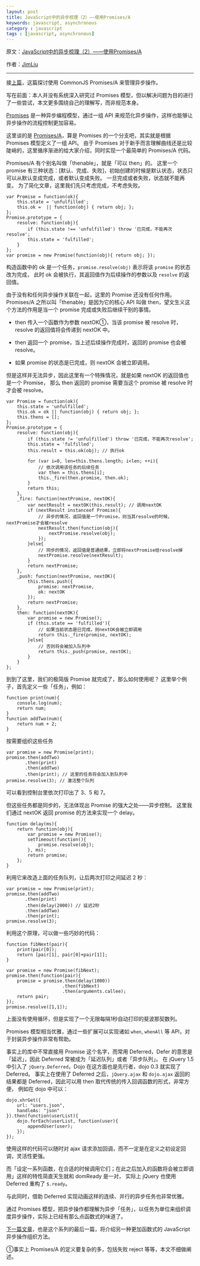 ```yaml
---
layout: post
title: JavaScript中的异步梳理（2）——使用Promises/A
keywords: javascript, asynchronous
category : javascript
tags : [javascript, asynchronous]
---
```


原文：[JavaScript中的异步梳理（2）——使用Promises/A](http://jimliu.net/?p=64)

作者：[JimLiu](http://jimliu.net)

----------------------------------------------------

接[上篇]()，这篇探讨使用 CommonJS Promises/A 来管理异步操作。

写在前面：本人并没有系统深入研究过 Promises 模型，但以解决问题为目的进行了一些尝试，本文更多围绕自己的理解写，而非规范本身。

[Promises][] 是一种异步编程模型，通过一组 API 来规范化异步操作，这样也能够让异步操作的流程控制更加容易。

[Promises]: http://wiki.commonjs.org/wiki/Promises

这里谈的是 [Promises/A][]，算是 Promises 的一个分支吧，其实就是根据 Promises 模型定义了一组 API。
由于 Promises 对于新手而言理解曲线还是比较陡峭的，这里循序渐进的给大家介绍，同时实现一个最简单的 Promises/A 代码。

[Promises/A]: http://jimliu.net/Promises/A

Promises/A 有个别名叫做「thenable」，就是「可以 then」的。
这里一个 promise 有三种状态：[默认、完成、失败]，初始创建的时候是默认状态，状态只可以从默认变成完成，或者默认变成失败。
一旦完成或者失败，状态就不能再变。
为了简化文章，这里我们先只考虑完成，不考虑失败。

	var Promise = function(ok){
	    this.state = 'unfulfilled';
	    this.ok =  || function(obj) { return obj; };
	};
	Promise.prototype = {
	    resolve: function(obj){
	        if (this.state !== 'unfulfilled') throw '已完成，不能再次resolve';
	        this.state = 'fulfilled';
	    }
	};
	var promise = new Promise(function(obj){ return obj; });

构造函数中的 ok 是一个任务，`promise.resolve(obj)` 表示将该 `promise` 的状态改为完成，
此时 ok 会被执行，其返回值作为后续操作的参数以及 `resolve` 的返回值。

由于没有和任何异步操作关联在一起，这里的 Promise 还没有任何作用。
Promises/A 之所以叫「thenable」是因为它的核心 API 叫做 then，望文生义这个方法的作用是当一个 promise 完成或失败后继续干别的事情。

- then 传入一个函数作为参数 nextOK①，当该 promise 被 resolve 时，resolve 的返回值将会传递到 nextOK 中。

- then 返回一个 promise，当上述后续操作完成时，返回的 promise 也会被 resolve。

- 如果 promise 的状态是已完成，则 nextOK 会被立即调用。

但是这样并无法异步，因此这里有一个特殊情况，就是如果 nextOK 的返回值也是一个 Promise，
那么 then 返回的 promise 需要当这个 promise 被 resolve 时才会被 resolve。

	var Promise = function(ok){
	    this.state = 'unfulfilled';
	    this.ok = ok || function(obj) { return obj; };
	    this.thens = [];
	};
	Promise.prototype = {
	    resolve: function(obj){
	        if (this.state != 'unfulfilled') throw '已完成，不能再次resolve';
	        this.state = 'fulfilled';
	        this.result = this.ok(obj); // 执行ok
	 
	        for (var i=0, len=this.thens.length; i<len; ++i){
	            // 依次调用该任务的后续任务
	            var then = this.thens[i];
	            this._fire(then.promise, then.ok);
	        }
	        return this;
	    },
	    _fire: function(nextPromise, nextOK){
	        var nextResult = nextOK(this.result); // 调用nextOK
	        if (nextResult instanceof Promise){
	            // 异步的情况，返回值是一个Promise，则当其resolve的时候，nextPromise才会被resolve
	            nextResult.then(function(obj){
	                nextPromise.resolve(obj);
	            });
	        }else{
	            // 同步的情况，返回值是普通结果，立即将nextPromise给resolve掉
	            nextPromise.resolve(nextResult);
	        }
	        return nextPromise;
	    },
	    _push: function(nextPromise, nextOK){
	        this.thens.push({
	            promise: nextPromise,
	            ok: nextOK
	        });
	        return nextPromise;
	    },
	    then: function(nextOK){
	        var promise = new Promise();
	        if (this.state == 'fulfilled'){
	            // 如果当前状态是已完成，则nextOK会被立即调用
	            return this._fire(promise, nextOK);
	        }else{
	            // 否则将会被加入队列中
	            return this._push(promise, nextOK);
	        }
	    }
	};

到到了这里，我们的极简版 Promise 就完成了，那么如何使用呢？
这里举个例子，首先定义一些「任务」，例如：

	function print(num){
	    console.log(num);
	    return num;
	}
	function addTwo(num){
	    return num + 2;
	}

按需要组织这些任务

	var promise = new Promise(print);
	promise.then(addTwo)
	       .then(print)
	       .then(addTwo)
	       .then(print); // 这里的任务将会加入到队列中
	promise.resolve(3); // 激活整个队列

可以看到控制台里依次打印出了 3、5 和 7。

但这些任务都是同步的，无法体现出 Promise 的强大之处——异步控制。
这里我们通过 nextOK 返回 promise 的方法来实现一个 delay。

	function delay(ms){
	    return function(obj){
	        var promise = new Promise();
	        setTimeout(function(){
	            promise.resolve(obj);
	        }, ms);
	        return promise;
	    };
	}

利用它来改造上面的任务队列，让后两次打印之间延迟 2 秒：

	var promise = new Promise(print);
	promise.then(addTwo)
	       .then(print)
	       .then(delay(2000)) // 延迟2秒
	       .then(addTwo)
	       .then(print);
	promise.resolve(3);

利用这个原理，可以做一些巧妙的代码：

	function fibNext(pair){
	    print(pair[0]);
	    return [pair[1], pair[0]+pair[1]];
	}
	 
	var promise = new Promise(fibNext);
	promise.then(function(pair){
	    promise = promise.then(delay(1000))
	                     .then(fibNext)
	                     .then(arguments.callee);
	    return pair;
	});
	promise.resolve([1,1]);

上面没有使用循环，但是实现了一个无限每隔1秒自动打印的斐波那契数列。

Promises 模型相当优雅，通过一些扩展可以实现诸如 `when`, `whenAll` 等 API，对于封装异步操作非常有帮助。

事实上的库中不常直接用 Promise 这个名字，而常用 Deferred，Defer 的意思是「延迟」，因此 Deferred 常被成为「延迟队列」或者「异步队列」。
在 jQuery 1.5 中引入了 `jQuery.Deferred`，Dojo 在这方面也是先行者，dojo 0.3 就实现了 Deferred。
事实上在使用了 Deferred 之后，`jQuery.ajax` 和 `dojo.ajax` 返回的结果都是 Deferred，因此可以用 then 取代传统的传入回调函数的形式，非常方便，
例如在 dojo 中可以：

	dojo.xhrGet({ 
	    url: "users.json", 
	    handleAs: "json" 
	}).then(function(userList){ 
	    dojo.forEach(userList, function(user){
	        appendUser(user);
	    }); 
	});

使用这样的代码可以随时对 ajax 请求添加回调，而不一定是在定义之初设定回调，灵活性更强。

而「设定一系列函数，在合适的时候调用它们；在此之后加入的函数将会被立即调用」这样的特性简直天生就和 domReady 是一对，
实际上 jQuery 也使用 Deferred 重构了 `$.ready`。

与此同时，借助 Deferred 实现动画这样的连续、并行的异步任务也非常优雅。

通过 Promises 模型，把异步操作都理解为异步「任务」，以任务为单位来组织调度异步操作，实际上已经有那么点函数式的味道了。

[下一篇文章]()，也是这个系列的最后一篇，将介绍另一种更加函数式的 JavaScript 异步操作组织方法。

①事实上 Promises/A 的定义要复杂的多，包括失败 reject 等等，本文不细做阐述。